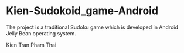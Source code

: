 Kien-Sudokoid_game-Android
==========================

The project is a traditional Sudoku game which is developed in Android Jelly Bean operating system.

Kien Tran Pham Thai
